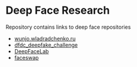 # Deep Face Research

Repository contains links to deep face repositories

* [wunjo.wladradchenko.ru](https://github.com/wladradchenko/wunjo.wladradchenko.ru)
* [dfdc_deepfake_challenge](https://github.com/selimsef/dfdc_deepfake_challenge)
* [DeepFaceLab](https://github.com/iperov/DeepFaceLab)
* [faceswap](https://github.com/deepfakes/faceswap)
